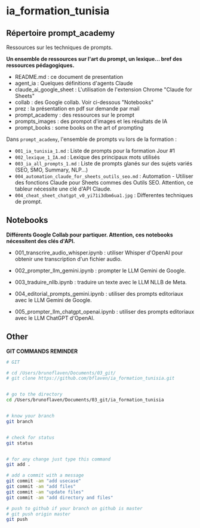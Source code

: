 # ia_formation_tunisia

## Répertoire prompt_academy
Ressources sur les techniques de prompts.

**Un ensemble de ressources sur l'art du prompt, un lexique... bref des ressources pédagogiques.**

- README.md : ce document de presentation
- agent_ia : Quelques définitions d'agents Claude
- claude_ai_google_sheet : L'utilisation de l'extension Chrome "Claude for Sheets"
- collab : des Google collab. Voir ci-dessous "Notebooks"
- prez : la présentation en pdf sur demande par mail
- prompt_academy : des ressources sur le prompt
- prompts_images : des prompot d'images et les résultats de IA
- prompt_books : some books on the art of prompting


Dans `prompt_academy`, l'ensemble de prompts vu lors de la formation :


- `001_ia_tunisia_1.md` : Liste de prompts pour la formation Jour #1
- `002_lexique_1_IA.md` : Lexique des principaux mots utilisés
- `003_ia_all_prompts_1.md` : Liste de prompts glanés sur des sujets variés (SEO, SMO, Summary, NLP...)
- `004_automation_claude_for_sheets_outils_seo.md` : Automation - Utiliser des fonctions Claude pour Sheets commes des Outils SEO. Attention, ce tableur nécessite une clé d'API Claude.
- `004_cheat_sheet_chatgpt_v0_yi71i3dbm6ua1.jpg` : Differentes techniques de prompt.



## Notebooks
**Différents Google Collab pour partiquer. Attention, ces notebooks nécessitent des clés d'API.**

- 001_transcrire_audio_whisper.ipynb : utiliser Whisper d'OpenAI pour obtenir une transcription d'un fichier audio.

- 002_prompter_llm_gemini.ipynb : prompter le LLM Gemini de Google.

- 003_traduire_nllb.ipynb : traduire un texte avec le LLM NLLB de Meta.

- 004_editorial_prompts_gemini.ipynb : utiliser des prompts editoriaux avec le LLM Gemini de Google.

- 005_prompter_llm_chatgpt_openai.ipynb : utiliser des prompts editoriaux avec le LLM ChatGPT d'OpenAI.







## Other
**GIT COMMANDS REMINDER**

```bash
# GIT

# cd /Users/brunoflaven/Documents/03_git/
# git clone https://github.com/bflaven/ia_formation_tunisia.git


# go to the directory
cd /Users/brunoflaven/Documents/03_git/ia_formation_tunisia


# know your branch
git branch


# check for status
git status


# for any change just type this command
git add .

# add a commit with a message
git commit -am "add usecase"
git commit -am "add files"
git commit -am "update files"
git commit -am "add directory and files"

# push to github if your branch on github is master
# git push origin master
git push


```